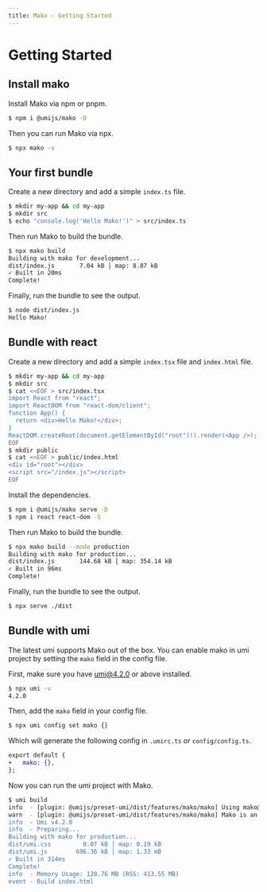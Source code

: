 ```yaml
---
title: Mako - Getting Started
---
```


# Getting Started

## Install mako

Install Mako via npm or pnpm.

```bash
$ npm i @umijs/mako -D
```

Then you can run Mako via npx.

```bash
$ npx mako -v
```

## Your first bundle

Create a new directory and add a simple `index.ts` file.

```bash
$ mkdir my-app && cd my-app
$ mkdir src
$ echo "console.log('Hello Mako!')" > src/index.ts
```

Then run Mako to build the bundle.

```bash
$ npx mako build
Building with mako for development...
dist/index.js       7.04 kB │ map: 8.87 kB
✓ Built in 20ms
Complete!
```

Finally, run the bundle to see the output.

```bash
$ node dist/index.js
Hello Mako!
```

## Bundle with react

Create a new directory and add a simple `index.tsx` file and `index.html` file.

```bash
$ mkdir my-app && cd my-app
$ mkdir src
$ cat <<EOF > src/index.tsx
import React from "react";
import ReactDOM from "react-dom/client";
function App() {
  return <div>Hello Mako!</div>;
}
ReactDOM.createRoot(document.getElementById("root")!).render(<App />);
EOF
$ mkdir public
$ cat <<EOF > public/index.html
<div id="root"></div>
<script src="/index.js"></script>
EOF
```

Install the dependencies.

```bash
$ npm i @umijs/mako serve -D
$ npm i react react-dom -S
```

Then run Mako to build the bundle.

```bash
$ npx mako build --mode production
Building with mako for production...
dist/index.js       144.68 kB │ map: 354.14 kB
✓ Built in 96ms
Complete!
```

Finally, run the bundle to see the output.

```bash
$ npx serve ./dist
```

## Bundle with umi

The latest umi supports Mako out of the box. You can enable mako in umi project by setting the `mako` field in the config file.

First, make sure you have umi@4.2.0 or above installed.

```bash
$ npx umi -v
4.2.0
```

Then, add the `mako` field in your config file.

```bash
$ npx umi config set mako {}
```

Which will generate the following config in `.umirc.ts` or `config/config.ts`.

```diff
export default {
+   mako: {},
};
```

Now you can run the umi project with Mako.

```bash
$ umi build
info  - [plugin: @umijs/preset-umi/dist/features/mako/mako] Using mako@0.4.15
warn  - [plugin: @umijs/preset-umi/dist/features/mako/mako] Mako is an extremely fast, production-grade web bundler based on Rust. And it's still under active development and is not yet ready for production use. If you encounter any issues, please checkout https://makojs.dev/ to join the community and report the issue.
info  - Umi v4.2.0
info  - Preparing...
Building with mako for production...
dist/umi.css         0.07 kB │ map: 0.19 kB
dist/umi.js        696.36 kB │ map: 1.33 mB
✓ Built in 314ms
Complete!
info  - Memory Usage: 120.76 MB (RSS: 413.55 MB)
event - Build index.html
```
